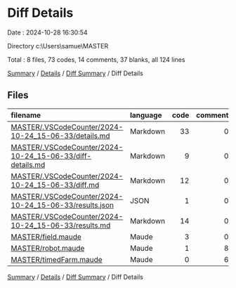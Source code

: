 # Diff Details

Date : 2024-10-28 16:30:54

Directory c:\\Users\\samue\\MASTER

Total : 8 files,  73 codes, 14 comments, 37 blanks, all 124 lines

[Summary](results.md) / [Details](details.md) / [Diff Summary](diff.md) / Diff Details

## Files
| filename | language | code | comment | blank | total |
| :--- | :--- | ---: | ---: | ---: | ---: |
| [MASTER/.VSCodeCounter/2024-10-24_15-06-33/details.md](/MASTER/.VSCodeCounter/2024-10-24_15-06-33/details.md) | Markdown | 33 | 0 | 6 | 39 |
| [MASTER/.VSCodeCounter/2024-10-24_15-06-33/diff-details.md](/MASTER/.VSCodeCounter/2024-10-24_15-06-33/diff-details.md) | Markdown | 9 | 0 | 6 | 15 |
| [MASTER/.VSCodeCounter/2024-10-24_15-06-33/diff.md](/MASTER/.VSCodeCounter/2024-10-24_15-06-33/diff.md) | Markdown | 12 | 0 | 7 | 19 |
| [MASTER/.VSCodeCounter/2024-10-24_15-06-33/results.json](/MASTER/.VSCodeCounter/2024-10-24_15-06-33/results.json) | JSON | 1 | 0 | 0 | 1 |
| [MASTER/.VSCodeCounter/2024-10-24_15-06-33/results.md](/MASTER/.VSCodeCounter/2024-10-24_15-06-33/results.md) | Markdown | 14 | 0 | 7 | 21 |
| [MASTER/field.maude](/MASTER/field.maude) | Maude | 3 | 0 | 2 | 5 |
| [MASTER/robot.maude](/MASTER/robot.maude) | Maude | 1 | 8 | 7 | 16 |
| [MASTER/timedFarm.maude](/MASTER/timedFarm.maude) | Maude | 0 | 6 | 2 | 8 |

[Summary](results.md) / [Details](details.md) / [Diff Summary](diff.md) / Diff Details